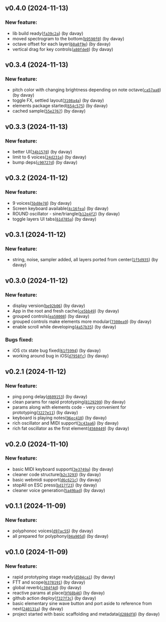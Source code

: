 ## v0.4.0 (2024-11-13)

### New feature:

- lib build ready([`fa39c2a`](https://github.com/chromatone/elements/commit/fa39c2a37c34af853604815ddb98a4c3bea88768)) (by davay)
- moved spectrogram to the bottom([`b9590f0`](https://github.com/chromatone/elements/commit/b9590f05c2d1b83be981e47ab38d6a04a03a4be6)) (by davay)
- octave offset for each layer([`60a8f9e`](https://github.com/chromatone/elements/commit/60a8f9ebe59a469bfb958f3959ecb15080cd9cfc)) (by davay)
- vertical drag for key controls([`a80fde0`](https://github.com/chromatone/elements/commit/a80fde0b706d143a48ac31c5d9f5846a68cf1bf3)) (by davay)

## v0.3.4 (2024-11-13)

### New feature:

- pitch color with changing brightness depending on note octave([`ca57aa0`](https://github.com/chromatone/elements/commit/ca57aa0ed92101c226df230c8293d7cf050e4d8c)) (by davay)
- toggle FX, settled layout([`3108a4a`](https://github.com/chromatone/elements/commit/3108a4a56bc98a840c2cf5e2b9496754511f5755)) (by davay)
- elements package started([`654c575`](https://github.com/chromatone/elements/commit/654c5756f3edb1aaf92253c0373a381eb9c86f1d)) (by davay)
- cached sample([`55e2767`](https://github.com/chromatone/elements/commit/55e276709579cc6c19697a18d2a9bb967d4830d6)) (by davay)

## v0.3.3 (2024-11-13)

### New feature:

- better UI([`34b1570`](https://github.com/chromatone/elements/commit/34b1570605852596b7585bf687de38d2f27354d0)) (by davay)
- limit to 6 voices([`24d231e`](https://github.com/chromatone/elements/commit/24d231ed324e14424b148767620da80beeeb463c)) (by davay)
- bump deps([`c90727d`](https://github.com/chromatone/elements/commit/c90727dc7c3c9d4d128142f9d18244bafba72127)) (by davay)

## v0.3.2 (2024-11-12)

### New feature:

- 9 voices([`5bd8e78`](https://github.com/chromatone/elements/commit/5bd8e78bc8aa3ef778855f48d159433502d21b9a)) (by davay)
- Screen keyboard available([`4c16fea`](https://github.com/chromatone/elements/commit/4c16fea48f667badad5b4414dcb9df64e764328f)) (by davay)
- ROUND oscillator - sine/triangle([`b12e4f2`](https://github.com/chromatone/elements/commit/b12e4f23c8f922e728f38063ef967ca5b49b6d14)) (by davay)
- toggle layers UI tabs([`61d785a`](https://github.com/chromatone/elements/commit/61d785abef0e2071feff3f2049c805afb289a258)) (by davay)

## v0.3.1 (2024-11-12)

### New feature:

- string, noise, sampler added, all layers ported from center([`1f5d935`](https://github.com/chromatone/elements/commit/1f5d935619bfcb907b7ed30b5fdd90951edc1e5e)) (by davay)

## v0.3.0 (2024-11-12)

### New feature:

- display version([`be92b06`](https://github.com/chromatone/elements/commit/be92b061e24234c3ce6a5ac8f42149d81baaf7c6)) (by davay)
- App in the root and fresh cache([`ce5bb49`](https://github.com/chromatone/elements/commit/ce5bb49781c5fe29f5d49042fdb68f1951ad5f20)) (by davay)
- grouped controls([`ea58008`](https://github.com/chromatone/elements/commit/ea58008c38bc6d6d6c3dfd21608e34e7ce520638)) (by davay)
- grouped controls make elements more modular([`7300ea9`](https://github.com/chromatone/elements/commit/7300ea9243a6302fa56f1306a7e4af3ed10855d2)) (by davay)
- enable scroll while developing([`4a57b35`](https://github.com/chromatone/elements/commit/4a57b35841b92ef56be013d366f76c279dbc98af)) (by davay)

### Bugs fixed:

- iOS ctx state bug fixed([`61f5994`](https://github.com/chromatone/elements/commit/61f599489fce9e62bcafcf1ec66d439310bc5bf8)) (by davay)
- working around bug in iOS([`d7958fc`](https://github.com/chromatone/elements/commit/d7958fcd6ffc1f4ce812d41a2e3bfa3e29b007a7)) (by davay)


## v0.2.1 (2024-11-12)

### New feature:

- ping pong delay([`d609153`](https://github.com/chromatone/elements/commit/d6091536cfc5ef88f8d88ca1fd959c4a63a559d8)) (by davay)
- clean params for rapid prototyping([`8129299`](https://github.com/chromatone/elements/commit/8129299dc6421ff1bb872071aff8f63f94b37d61)) (by davay)
- params along with elements code - very convenient for prototyping([`3227e11`](https://github.com/chromatone/elements/commit/3227e11eb260f86d8abcbbd760cdf71be13180ec)) (by davay)
- keyboard is playing notes([`96ec410`](https://github.com/chromatone/elements/commit/96ec410bd4c1ddb4f4ca3d20eedac5420e03843d)) (by davay)
- rich oscillator and MIDI support([`3c43aa6`](https://github.com/chromatone/elements/commit/3c43aa62a3555c4444ae994ee8e8ae6be033abe5)) (by davay)
- rich fat oscillator as the first element([`4560449`](https://github.com/chromatone/elements/commit/45604494df3bf3d98b9841a60d7bfda740121fae)) (by davay)

## v0.2.0 (2024-11-10)

### New feature:

- basic MIDI keyboard support([`3e3749a`](https://github.com/chromatone/elements/commit/3e3749aedee2851a14cf28123ce8d4631c82be00)) (by davay)
- cleaner code structure([`b2c3293`](https://github.com/chromatone/elements/commit/b2c329390d43a7b0cc157ecd2b4da52c9c1408da)) (by davay)
- basic webmidi support([`d6c621c`](https://github.com/chromatone/elements/commit/d6c621c3441a097c1a594bcb406e926e38d402e0)) (by davay)
- stopAll on ESC press([`bd17f23`](https://github.com/chromatone/elements/commit/bd17f23fa61a7120a8730a5e3486479f59cf58ff)) (by davay)
- cleaner voice generation([`5a49bad`](https://github.com/chromatone/elements/commit/5a49bad7e1db3a0f10f4baea71f0951848dc685e)) (by davay)


## v0.1.1 (2024-11-09)

### New feature:

- polyphonoc voices([`d97ac55`](https://github.com/chromatone/elements/commit/d97ac55836c3940450430d3ffe3b4da8102b7d13)) (by davay)
- all prepared for polyphony([`04a905d`](https://github.com/chromatone/elements/commit/04a905d48ddeb2bdc2048b14fce2e234a72f3a9b)) (by davay)

## v0.1.0 (2024-11-09)

### New feature:

- rapid prototyping stage ready([`d504ca1`](https://github.com/chromatone/elements/commit/d504ca105088058a09367e154508f75028e2d4c2)) (by davay)
- FTT and scope([`6378191`](https://github.com/chromatone/elements/commit/6378191e0c9f5b07e82b7500e622110258bb3b4b)) (by davay)
- global reverb([`c304f4d`](https://github.com/chromatone/elements/commit/c304f4d163f6257fe7d37aad987131e826853b7d)) (by davay)
- reactive params at place([`9f68b46`](https://github.com/chromatone/elements/commit/9f68b4624d7f8d13879814f88f9f4c39dd58dc8a)) (by davay)
- github action deploy([`f327f3c`](https://github.com/chromatone/elements/commit/f327f3cd2e76829ed89c285eed3462f6e854a288)) (by davay)
- basic elementary sine wave button and port aside to reference from next([`240131a`](https://github.com/chromatone/elements/commit/240131aa60592ae1bf25df1cf1b39fc112087ba0)) (by davay)
- project started with basic scaffolding and metadata([`d288df8`](https://github.com/chromatone/elements/commit/d288df82a932976cc46cf9d1485851062747b0cd)) (by davay)